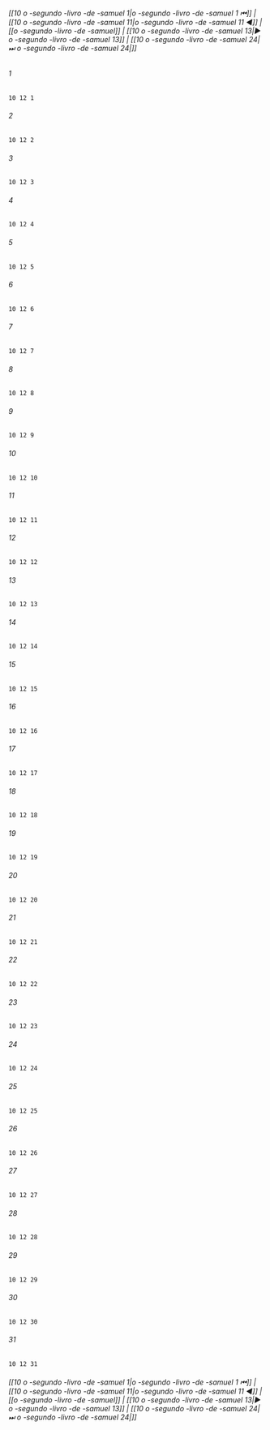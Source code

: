 
###### [[10 o -segundo -livro -de -samuel 1|o -segundo -livro -de -samuel 1 ⏮]] | [[10 o -segundo -livro -de -samuel 11|o -segundo -livro -de -samuel 11 ◀]] | [[o -segundo -livro -de -samuel]] | [[10 o -segundo -livro -de -samuel 13|▶ o -segundo -livro -de -samuel 13]] | [[10 o -segundo -livro -de -samuel 24|⏭ o -segundo -livro -de -samuel 24|]]

###### 1
``` verse
10 12 1 
```
###### 2
``` verse
10 12 2 
```
###### 3
``` verse
10 12 3 
```
###### 4
``` verse
10 12 4 
```
###### 5
``` verse
10 12 5 
```
###### 6
``` verse
10 12 6 
```
###### 7
``` verse
10 12 7 
```
###### 8
``` verse
10 12 8 
```
###### 9
``` verse
10 12 9 
```
###### 10
``` verse
10 12 10 
```
###### 11
``` verse
10 12 11 
```
###### 12
``` verse
10 12 12 
```
###### 13
``` verse
10 12 13 
```
###### 14
``` verse
10 12 14 
```
###### 15
``` verse
10 12 15 
```
###### 16
``` verse
10 12 16 
```
###### 17
``` verse
10 12 17 
```
###### 18
``` verse
10 12 18 
```
###### 19
``` verse
10 12 19 
```
###### 20
``` verse
10 12 20 
```
###### 21
``` verse
10 12 21 
```
###### 22
``` verse
10 12 22 
```
###### 23
``` verse
10 12 23 
```
###### 24
``` verse
10 12 24 
```
###### 25
``` verse
10 12 25 
```
###### 26
``` verse
10 12 26 
```
###### 27
``` verse
10 12 27 
```
###### 28
``` verse
10 12 28 
```
###### 29
``` verse
10 12 29 
```
###### 30
``` verse
10 12 30 
```
###### 31
``` verse
10 12 31 
```

###### [[10 o -segundo -livro -de -samuel 1|o -segundo -livro -de -samuel 1 ⏮]] | [[10 o -segundo -livro -de -samuel 11|o -segundo -livro -de -samuel 11 ◀]] | [[o -segundo -livro -de -samuel]] | [[10 o -segundo -livro -de -samuel 13|▶ o -segundo -livro -de -samuel 13]] | [[10 o -segundo -livro -de -samuel 24|⏭ o -segundo -livro -de -samuel 24|]]

